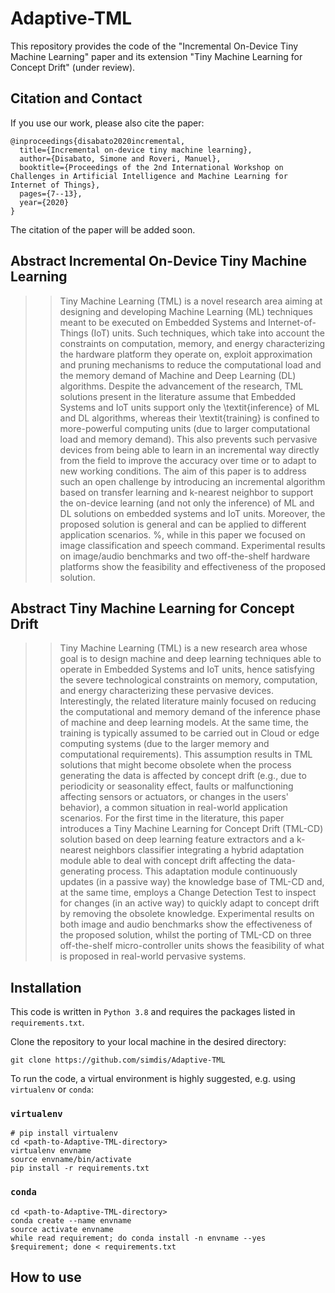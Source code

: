 # Adaptive-TML
This repository provides the code of the "Incremental On-Device Tiny Machine Learning" paper and its extension "Tiny Machine Learning for Concept Drift" (under review).

## Citation and Contact

If you use our work, please also cite the paper:
```
@inproceedings{disabato2020incremental,
  title={Incremental on-device tiny machine learning},
  author={Disabato, Simone and Roveri, Manuel},
  booktitle={Proceedings of the 2nd International Workshop on Challenges in Artificial Intelligence and Machine Learning for Internet of Things},
  pages={7--13},
  year={2020}
}
```
The citation of the paper will be added soon.

## Abstract Incremental On-Device Tiny Machine Learning
> >  Tiny Machine Learning (TML) is a novel research area aiming at designing and developing Machine Learning (ML) techniques meant to be executed on Embedded Systems and Internet-of-Things (IoT) units. Such techniques, which take into account the constraints on computation, memory, and energy characterizing the hardware platform they operate on, exploit approximation and pruning mechanisms to reduce the computational load and the memory demand of Machine and Deep Learning (DL) algorithms.
> > Despite the advancement of the research, TML solutions present in the literature assume that Embedded Systems and IoT units support only the \textit{inference} of ML and DL algorithms, whereas their \textit{training}  is confined to more-powerful computing units (due to larger computational load and memory demand). This also prevents such pervasive devices from being able to learn in an incremental way directly from the field to improve the accuracy over time or to adapt to new working conditions.
> > The aim of this paper is to address such an open challenge by introducing an incremental algorithm based on transfer learning and k-nearest neighbor to support the on-device learning (and not only the inference) of ML and DL solutions on embedded systems and IoT units. Moreover, the proposed solution is general and can be applied to different application scenarios. %, while in this paper we focused on image classification and speech command. Experimental results on image/audio benchmarks and two off-the-shelf hardware platforms show the feasibility and effectiveness of the proposed solution.

## Abstract Tiny Machine Learning for Concept Drift
> > Tiny Machine Learning (TML) is a new research area whose goal is to design machine and deep learning techniques able to operate in Embedded Systems and IoT units, hence satisfying the severe technological constraints on memory, computation, and energy characterizing these pervasive devices. Interestingly, the related literature mainly focused on reducing the computational and memory demand of the inference phase of machine and deep learning models. At the same time, the training is typically assumed to be carried out in Cloud or edge computing systems (due to the larger memory and computational requirements). This assumption results in TML solutions that might become obsolete when the process generating the data is affected by concept drift (e.g., due to periodicity or seasonality effect, faults or malfunctioning affecting sensors or actuators, or changes in the users' behavior), a common situation in real-world application scenarios.  For the first time in the literature, this paper introduces a Tiny Machine Learning for Concept Drift (TML-CD) solution based on deep learning feature extractors and a k-nearest neighbors classifier integrating a hybrid adaptation module able to deal with concept drift affecting the data-generating process. This adaptation module continuously updates (in a passive way) the knowledge base of TML-CD and, at the same time, employs a Change Detection Test to inspect for changes (in an active way) to quickly adapt to concept drift by removing the obsolete knowledge. Experimental results on both image and audio benchmarks show the effectiveness of the proposed solution, whilst the porting of TML-CD on three off-the-shelf micro-controller units shows the feasibility of what is proposed in real-world pervasive systems.


## Installation
This code is written in `Python 3.8` and requires the packages listed in `requirements.txt`.

Clone the repository to your local machine in the desired directory:
```
git clone https://github.com/simdis/Adaptive-TML
```

To run the code, a virtual environment is highly suggested, e.g. using `virtualenv` or `conda`:

### `virtualenv`
```
# pip install virtualenv
cd <path-to-Adaptive-TML-directory>
virtualenv envname
source envname/bin/activate
pip install -r requirements.txt
```

### `conda`
```
cd <path-to-Adaptive-TML-directory>
conda create --name envname
source activate envname
while read requirement; do conda install -n envname --yes $requirement; done < requirements.txt
```

## How to use

